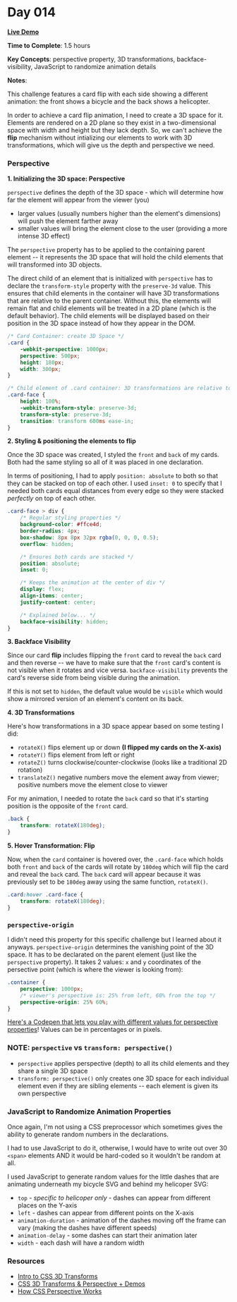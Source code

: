 # Day 014

**<a href="https://css100.aniqa.dev#day-014">Live Demo</a>**

**Time to Complete**: 1.5 hours

**Key Concepts**: perspective property, 3D transformations, backface-visibility, JavaScript to randomize animation details

**Notes**:

This challenge features a card flip with each side showing a different animation: the front shows a bicycle and the back shows a helicopter.

In order to achieve a card flip animation, I need to create a 3D space for it. Elements are rendered on a 2D plane so they exist in a two-dimensional space with width and height but they lack depth. So, we can't achieve the **flip** mechanism without intializing our elements to work with 3D transformations, which will give us the depth and perspective we need.

### Perspective

**1. Initializing the 3D space: Perspective**

`perspective` defines the depth of the 3D space - which will determine how far the element will appear from the viewer (you)

- larger values (usually numbers higher than the element's dimensions) will push the element farther away
- smaller values will bring the element close to the user (providing a more intense 3D effect)

The `perspective` property has to be applied to the containing parent element -- it represents the 3D space that will hold the child elements that will transformed into 3D objects.

The direct child of an element that is initialized with `perspective` has to declare the `transform-style` property with the `preserve-3d` value. This ensures that child elements in the container will have 3D transformations that are relative to the parent container. Without this, the elements will remain flat and child elements will be treated in a 2D plane (which is the default behavior). The child elements will be displayed based on their position in the 3D space instead of how they appear in the DOM.

```css
/* Card Container: create 3D Space */
.card {
	-webkit-perspective: 1000px;
	perspective: 500px;
	height: 180px;
	width: 300px;
}

/* Child element of .card container: 3D transformations are relative to this element */
.card-face {
	height: 100%;
	-webkit-transform-style: preserve-3d;
	transform-style: preserve-3d;
	transition: transform 600ms ease-in;
}
```

**2. Styling & positioning the elements to flip**

Once the 3D space was created, I styled the `front` and `back` of my cards. Both had the same styling so all of it was placed in one declaration.

In terms of positioning, I had to apply `position: absolute` to both so that they can be stacked on top of each other. I used `inset: 0` to specify that I needed both cards equal distances from every edge so they were stacked _perfectly_ on top of each other.

```css
.card-face > div {
	/* Regular styling properties */
	background-color: #ffce4d;
	border-radius: 4px;
	box-shadow: 8px 8px 32px rgba(0, 0, 0, 0.5);
	overflow: hidden;

	/* Ensures both cards are stacked */
	position: absolute;
	inset: 0;

	/* Keeps the animation at the center of div */
	display: flex;
	align-items: center;
	justify-content: center;

	/* Explained below... */
	backface-visibility: hidden;
}
```

**3. Backface Visibility**

Since our card **flip** includes flipping the `front` card to reveal the `back` card and then reverse -- we have to make sure that the `front` card's content is not visible when it rotates and vice versa. `backface-visibility` prevents the card's reverse side from being visible during the animation.

If this is not set to `hidden`, the default value would be `visible` which would show a mirrored version of an element's content on its back.

**4. 3D Transformations**

Here's how transformations in a 3D space appear based on some testing I did:

- `rotateX()` flips element up or down **(I flipped my cards on the X-axis)**
- `rotateY()` flips element from left or right
- `rotateZ()` turns clockwise/counter-clockwise (looks like a traditional 2D rotation)
- `translateZ()` negative numbers move the element away from viewer; positive numbers move the element close to viewer

For my animation, I needed to rotate the `back` card so that it's starting position is the opposite of the `front` card.

```css
.back {
	transform: rotateX(180deg);
}
```

**5. Hover Transformation: Flip**

Now, when the `card` container is hovered over, the `.card-face` which holds both `front` and `back` of the cards will rotate by `180deg` which will flip the card and reveal the `back` card. The `back` card will appear because it was previously set to be `180deg` away using the same function, `rotateX()`.

```css
.card:hover .card-face {
	transform: rotateX(180deg);
}
```

### `perspective-origin`

I didn't need this property for this specific challenge but I learned about it anyways. `perspective-origin` determines the vanishing point of the 3D space. It has to be declarated on the parent element (just like the `perspective` property). It takes 2 values: `x` and `y` coordinates of the persective point (which is where the viewer is looking from):

```css
.container {
	perspective: 1000px;
	/* viewer's perspective is: 25% from left, 60% from the top */
	perspective-origin: 25% 60%;
}
```

<a href="https://codepen.io/desandro/pen/bMqZmr">Here's a Codepen that lets you play with different values for perspective properties</a>! Values can be in percentages or in pixels.

### NOTE: `perspective` vs `transform: perspective()`

- `perspective` applies perspective (depth) to all its child elements and they share a single 3D space
- `transform: perspective()` only creates one 3D space for each individual element even if they are sibling elements -- each element is given its own perspective

### JavaScript to Randomize Animation Properties

Once again, I'm not using a CSS preprocessor which sometimes gives the ability to generate random numbers in the declarations.

I had to use JavaScript to do it, otherwise, I would have to write out over 30 `<span>` elements AND it would be hard-coded so it wouldn't be random at all.

I used JavaScript to generate random values for the little dashes that are animating underneath my bicycle SVG and behind my helicoper SVG:

- `top` - _specific to helicoper only_ - dashes can appear from different places on the Y-axis
- `left` - dashes can appear from different points on the X-axis
- `animation-duration` - animation of the dashes moving off the frame can vary (making the dashes have different speeds)
- `animation-delay` - some dashes can start their animation later
- `width` - each dash will have a random width

### Resources

- <a href="https://3dtransforms.desandro.com/">Intro to CSS 3D Transforms</a>
- <a href="https://css-irl.info/learning-about-css-3d-transforms/">CSS 3D Transforms & Perspective + Demos</a>
- <a href="https://css-tricks.com/how-css-perspective-works/">How CSS Perspective Works</a>
